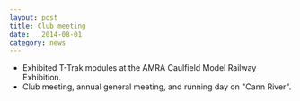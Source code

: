 ```yaml
---
layout: post
title: Club meeting
date:   2014-08-01
category: news
---
```


* Exhibited T-Trak modules at the AMRA Caulfield Model Railway Exhibition.
* Club meeting, annual general meeting, and running day on "Cann River".